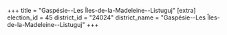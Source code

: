 +++
title = "Gaspésie--Les Îles-de-la-Madeleine--Listuguj"
[extra]
election_id = 45
district_id = "24024"
district_name = "Gaspésie--Les Îles-de-la-Madeleine--Listuguj"
+++
